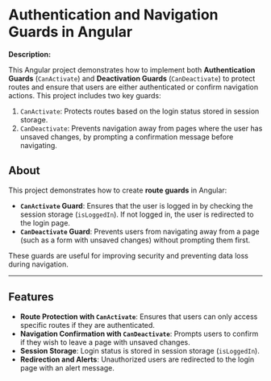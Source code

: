 # Authentication and Navigation Guards in Angular

**Description:**

This Angular project demonstrates how to implement both **Authentication Guards** (`CanActivate`) and **Deactivation Guards** (`CanDeactivate`) to protect routes and ensure that users are either authenticated or confirm navigation actions. This project includes two key guards:
1. `CanActivate`: Protects routes based on the login status stored in session storage.
2. `CanDeactivate`: Prevents navigation away from pages where the user has unsaved changes, by prompting a confirmation message before navigating.

## About

This project demonstrates how to create **route guards** in Angular:
- **`CanActivate` Guard**: Ensures that the user is logged in by checking the session storage (`isLoggedIn`). If not logged in, the user is redirected to the login page.
- **`CanDeactivate` Guard**: Prevents users from navigating away from a page (such as a form with unsaved changes) without prompting them first.

These guards are useful for improving security and preventing data loss during navigation.

---

## Features

- **Route Protection with `CanActivate`**: Ensures that users can only access specific routes if they are authenticated.
- **Navigation Confirmation with `CanDeactivate`**: Prompts users to confirm if they wish to leave a page with unsaved changes.
- **Session Storage**: Login status is stored in session storage (`isLoggedIn`).
- **Redirection and Alerts**: Unauthorized users are redirected to the login page with an alert message.

